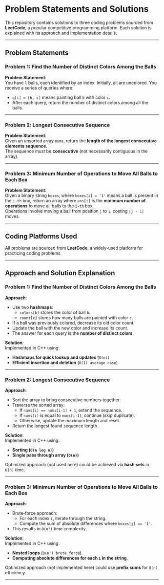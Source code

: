 # Problem Statements and Solutions

This repository contains solutions to three coding problems sourced from **LeetCode**, a popular competitive programming platform. Each solution is explained with its approach and implementation details.

---

## Problem Statements

### Problem 1: Find the Number of Distinct Colors Among the Balls
**Problem Statement**:  
You have `l` balls, each identified by an index. Initially, all are uncolored. You receive a series of queries where:
- `q[i] = [b, c]` means painting ball `b` with color `c`.
- After each query, return the number of distinct colors among all the balls.

---

### Problem 2: Longest Consecutive Sequence
**Problem Statement**:  
Given an unsorted array `nums`, return the **length of the longest consecutive elements sequence**.  
The sequence must be **consecutive** (not necessarily contiguous in the array).

---

### Problem 3: Minimum Number of Operations to Move All Balls to Each Box
**Problem Statement**:  
Given a binary string `boxes`, where `boxes[i] = '1'` means a ball is present in the `i-th` box, return an array where `ans[i]` is the **minimum number of operations** to move all balls to the `i-th` box.  
Operations involve moving a ball from position `j` to `i`, costing `|j - i|` moves.

---

## Coding Platforms Used
All problems are sourced from **LeetCode**, a widely-used platform for practicing coding problems.

---

## Approach and Solution Explanation

### Problem 1: Find the Number of Distinct Colors Among the Balls
**Approach**:
- Use two **hashmaps**:
  - `colors[b]` stores the color of ball `b`.
  - `count[c]` stores how many balls are painted with color `c`.
- If a ball was previously colored, decrease its old color count.
- Update the ball with the new color and increase its count.
- The answer for each query is the **number of distinct colors**.

**Solution**:  
Implemented in C++ using:
- **Hashmaps for quick lookup and updates** (`O(n)`)
- **Efficient insertion and deletion** (`O(1) average case`)

---

### Problem 2: Longest Consecutive Sequence
**Approach**:
- Sort the array to bring consecutive numbers together.
- Traverse the sorted array:
  - If `nums[i] == nums[i-1] + 1`, extend the sequence.
  - If `nums[i]` is equal to `nums[i-1]`, continue (skip duplicate).
  - Otherwise, update the maximum length and reset.
- Return the longest found sequence length.

**Solution**:  
Implemented in C++ using:
- **Sorting (`O(n log n)`)**
- **Single pass through array (`O(n)`)**  

Optimized approach (not used here) could be achieved via **hash sets** in `O(n)` time.

---

### Problem 3: Minimum Number of Operations to Move All Balls to Each Box
**Approach**:
- Brute-force approach:
  - For each index `i`, iterate through the string.
  - Compute the sum of absolute differences where `boxes[j] == '1'`.
- This results in `O(n²)` time complexity.

**Solution**:  
Implemented in C++ using:
- **Nested loops** (`O(n²) brute force`).
- **Computing absolute differences for each `1` in the string**.

Optimized approach (not implemented here) could use **prefix sums** for `O(n)` efficiency.

---